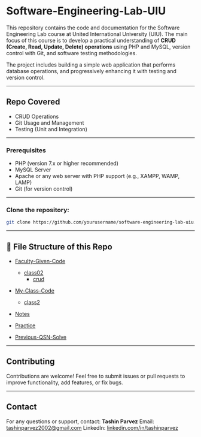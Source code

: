 # Software-Engineering-Lab-UIU

This repository contains the code and documentation for the Software Engineering Lab course at United International University (UIU). The main focus of this course is to develop a practical understanding of **CRUD (Create, Read, Update, Delete) operations** using PHP and MySQL, version control with Git, and software testing methodologies.

The project includes building a simple web application that performs database operations, and progressively enhancing it with testing and version control.

---

## Repo Covered

- CRUD Operations
- Git Usage and Management
- Testing (Unit and Integration)

---

### Prerequisites

- PHP (version 7.x or higher recommended)
- MySQL Server
- Apache or any web server with PHP support (e.g., XAMPP, WAMP, LAMP)
- Git (for version control)

---

### Clone the repository:

```bash
git clone https://github.com/yourusername/software-engineering-lab-uiu.git
```

---

## 📂 File Structure of this Repo

- [Faculty-Given-Code](./Faculty-Given-Code)

  - [class02](./Faculty-Given-Code/class02)
    - [crud](./Faculty-Given-Code/class02/crud)

- [My-Class-Code](./Faculty-Given-Code/My-Class-Code)

  - [class2](./Faculty-Given-Code/My-Class-Code/class2)

- [Notes](./Notes)
- [Practice](./Faculty-Given-Code/Practice)
- [Previous-QSN-Solve](./Prev-QSN-Solve)

---

## Contributing

Contributions are welcome! Feel free to submit issues or pull requests to improve functionality, add features, or fix bugs.

---

## Contact

For any questions or support, contact:
**Tashin Parvez**
Email: [tashinparvez2002@gmail.com](mailto:tashinparvez2002@gmail.com)
LinkedIn: [linkedin.com/in/tashinparvez](https://www.linkedin.com/in/tashinparvez/)

